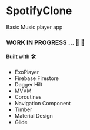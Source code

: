 # SpotifyClone
Basic Music player app

### WORK IN PROGRESS ... 🚧 🚦

#### Built with 🛠️

* ExoPlayer
* Firebase Firestore
* Dagger Hilt
* MVVM
* Coroutines
* Navigation Component
* Timber
* Material Design
* Glide
